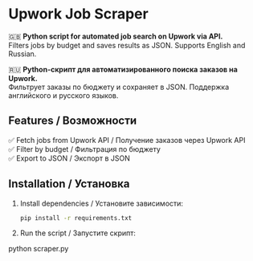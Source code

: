 # Upwork Job Scraper  

🇬🇧 **Python script for automated job search on Upwork via API.**  
Filters jobs by budget and saves results as JSON. Supports English and Russian.  

🇷🇺 **Python-скрипт для автоматизированного поиска заказов на Upwork.**  
Фильтрует заказы по бюджету и сохраняет в JSON. Поддержка английского и русского языков.  

## Features / Возможности  
✅ Fetch jobs from Upwork API / Получение заказов через Upwork API  
✅ Filter by budget / Фильтрация по бюджету  
✅ Export to JSON / Экспорт в JSON  

## Installation / Установка  
1. Install dependencies / Установите зависимости:  
   ```bash
   pip install -r requirements.txt

2. Run the script / Запустите скрипт:

python scraper.py
